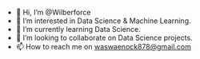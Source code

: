 - 👋 Hi, I’m @Wilberforce
- 👀 I’m interested in Data Science & Machine Learning.
- 🌱 I’m currently learning Data Science.
- 💞️ I’m looking to collaborate on Data Science projects.
- 📫 How to reach me on waswaenock878@gmail.com

<!---
ennock/ennock is a ✨ special ✨ repository because its `README.md` (this file) appears on your GitHub profile.
You can click the Preview link to take a look at your changes.
--->
